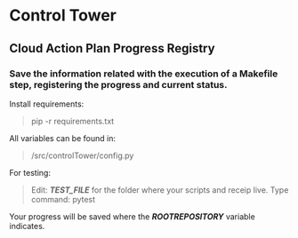 <h1>Control Tower</h1>

<h2>Cloud Action Plan Progress Registry</h2>

<h3>Save the information related with the execution of a Makefile step, registering the progress and current status.</h3>

Install requirements:

> pip -r requirements.txt

All variables can be found in:

> /src/controlTower/config.py

For testing:

> Edit: ***TEST_FILE*** for the folder where your scripts and receip live.
> Type command: pytest

Your progress will be saved where the ***ROOTREPOSITORY*** variable indicates.
